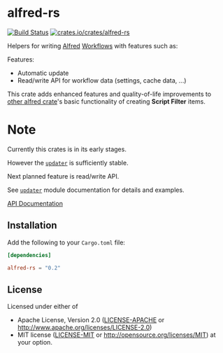 # alfred-rs

[![Build Status](https://travis-ci.org/spamwax/alfred-workflow.svg?branch=master)](https://travis-ci.org/spamwax/alfred-workflow)
[![crates.io/crates/alfred-rs](http://meritbadge.herokuapp.com/alfred-rs)](https://crates.io/crates/alfred-rs)

Helpers for writing [Alfred][alfred.app] [Workflows][] with features such as:

Features:
- Automatic update
- Read/write API for workflow data (settings, cache data, ...)

This crate adds enhanced features and quality-of-life improvements to
[other alfred crate][alfred]'s basic functionality of creating **Script Filter** items.

# Note
Currently this crates is in its early stages.

However the [`updater`] is sufficiently stable.

Next planned feature is read/write API.

See [`updater`] module documentation for details and examples.

[`updater`]: updater/index.html
[alfred]: https://crates.io/crates/alfred
[alfred.app]: http://www.alfredapp.com
[Workflows]: https://www.alfredapp.com/workflows/

[API Documentation](http://docs.rs/alfred-rs)

## Installation

Add the following to your `Cargo.toml` file:

```toml
[dependencies]

alfred-rs = "0.2"
```

## License

Licensed under either of
 * Apache License, Version 2.0 ([LICENSE-APACHE](LICENSE-APACHE) or
   http://www.apache.org/licenses/LICENSE-2.0)
 * MIT license ([LICENSE-MIT](LICENSE-MIT) or
   http://opensource.org/licenses/MIT) at your option.
